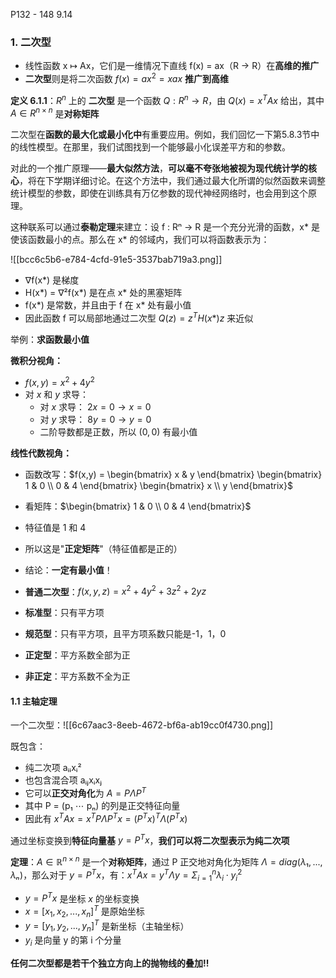 P132 - 148   9.14

### 1. 二次型

- 线性函数 x ↦ Ax，它们是一维情况下直线 f(x) = ax（R → R）在**高维的推广**
- **二次型**则是将二次函数 $f(x) = ax^2 = xax$ **推广到高维**

**定义 6.1.1**：$R^n$ 上的 **二次型** 是一个函数 $Q: R^n → R$，由 $Q(x) = x^T Ax$ 给出，其中 $A \in R^{n \times n}$ 是**对称矩阵**

二次型在**函数的最大化或最小化中**有重要应用。例如，我们回忆一下第5.8.3节中的线性模型。在那里，我们试图找到一个能够最小化误差平方和的参数。

对此的一个推广原理——**最大似然方法**，**可以毫不夸张地被视为现代统计学的核心**，将在下学期详细讨论。在这个方法中，我们通过最大化所谓的似然函数来调整统计模型的参数，即使在训练具有万亿参数的现代神经网络时，也会用到这个原理。

这种联系可以通过**泰勒定理**来建立：设 f : Rⁿ → R 是一个充分光滑的函数，x* 是使该函数最小的点。那么在 x* 的邻域内，我们可以将函数表示为：

![[bcc6c5b6-e784-4cfd-91e5-3537bab719a3.png]]

- ∇f(x*) 是梯度
- H(x*) = ∇²f(x*) 是在点 x* 处的黑塞矩阵
- f(x*) 是常数，并且由于 f 在 x* 处有最小值
- 因此函数 f 可以局部地通过二次型 $Q(z) = z^T H(x*)z$ 来近似

举例：**求函数最小值**

**微积分视角：**

- $f(x,y) = x^2 +4y^2$
- 对 $x$ 和 $y$ 求导：
	- 对 $x$ 求导： $2x = 0 \to x = 0$
	- 对 $y$ 求导： $8y = 0 \to y = 0$
	- 二阶导数都是正数，所以 $(0,0)$ 有最小值

**线性代数视角：**

- 函数改写：$f(x,y) = \begin{bmatrix} x & y \end{bmatrix} \begin{bmatrix} 1 & 0 \\ 0 & 4 \end{bmatrix} \begin{bmatrix} x \\ y \end{bmatrix}$
- 看矩阵：$\begin{bmatrix} 1 & 0 \\ 0 & 4 \end{bmatrix}$
- 特征值是 1  和 4
- 所以这是"**正定矩阵**"（特征值都是正的）
- 结论：**一定有最小值**！


- **普通二次型**：$f(x,y,z) = x^2 + 4y^2 + 3z^2 + 2yz$ 
- **标准型**：只有平方项
- **规范型**：只有平方项，且平方项系数只能是-1，1，0
- **正定型**：平方系数全部为正
- **非正定**：平方系数不全为正

#### 1.1 主轴定理

一个二次型：![[6c67aac3-8eeb-4672-bf6a-ab19cc0f4730.png]]

既包含：
- 纯二次项 aᵢᵢxᵢ²
- 也包含混合项 aᵢⱼxᵢxⱼ
- 它可以**正交对角化**为 $A = PΛP^T$
- 其中 P = (p₁ ⋯ pₙ) 的列是正交特征向量
- 因此有 $x^T Ax = x^T PΛP^T x = (P^T x)^T Λ(P^T x)$

通过坐标变换到**特征向量基**  $y = P^T x$，**我们可以将二次型表示为纯二次项**

**定理**：$A \in ℝ^{n \times n}$ 是一个**对称矩阵**，通过 P 正交地对角化为矩阵 $Λ = diag(λ₁,...,λₙ)$，那么对于 $y = P^T x$，有：$x^T Ax = y^T Λy = \Sigma_{i=1}^n \lambda_i \cdot y_i^2$

- $y = P^Tx$ 是坐标 $x$ 的坐标变换
- $x = [x_1, x_2,..., x_n]^T$ 是原始坐标
- $y = [y_1, y_2, ..., y_n]^T$ 是新坐标（主轴坐标）
- $y_i$ 是向量 y 的第 i 个分量

**任何二次型都是若干个独立方向上的抛物线的叠加!!**

